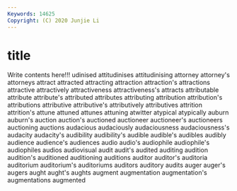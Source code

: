 ```yaml
---
Keywords: 14625
Copyright: (C) 2020 Junjie Li
---
```


# title

Write contents here!!!
udinised 
attitudinises 
attitudinising 
attorney 
attorney's 
attorneys 
attract 
attracted
attracting 
attraction 
attraction's 
attractions 
attractive 
attractively 
attractiveness 
attractiveness's 
attracts 
attributable
attribute 
attribute's 
attributed 
attributes 
attributing 
attribution 
attribution's 
attributions 
attributive 
attributive's
attributively 
attributives 
attrition 
attrition's 
attune 
attuned 
attunes 
attuning 
atwitter 
atypical
atypically 
auburn 
auburn's 
auction 
auction's 
auctioned 
auctioneer 
auctioneer's 
auctioneers 
auctioning
auctions 
audacious 
audaciously 
audaciousness 
audaciousness's 
audacity 
audacity's 
audibility 
audibility's 
audible
audible's 
audibles 
audibly 
audience 
audience's 
audiences 
audio 
audio's 
audiophile 
audiophile's
audiophiles 
audios 
audiovisual 
audit 
audit's 
audited 
auditing 
audition 
audition's 
auditioned
auditioning 
auditions 
auditor 
auditor's 
auditoria 
auditorium 
auditorium's 
auditoriums 
auditors 
auditory
audits 
auger 
auger's 
augers 
aught 
aught's 
aughts 
augment 
augmentation 
augmentation's
augmentations 
augmented 
